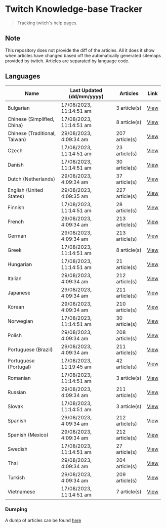 # Twitch Knowledge-base Tracker
> Tracking twitch's help pages. 

## Note
This repository does not provide the diff of the articles. All it does it show when articles have changed based
off the automatically generated sitemaps provided by twitch. Articles are separated by language code.

## Languages

| Name                          | Last Updated (dd/mm/yyyy) | Articles       | Link                   |
|-------------------------------|---------------------------|----------------|------------------------|
| Bulgarian                     | 17/08/2023, 11:14:51 am   | 3 article(s)   | [View](docs/bg.md)     |
| Chinese (Simplified, China)   | 17/08/2023, 11:14:51 am   | 8 article(s)   | [View](docs/zh_CN.md)  |
| Chinese (Traditional, Taiwan) | 29/08/2023, 4:09:34 am    | 207 article(s) | [View](docs/zh_TW.md)  |
| Czech                         | 17/08/2023, 11:14:51 am   | 23 article(s)  | [View](docs/cs.md)     |
| Danish                        | 17/08/2023, 11:14:51 am   | 30 article(s)  | [View](docs/da.md)     |
| Dutch (Netherlands)           | 29/08/2023, 4:09:34 am    | 37 article(s)  | [View](docs/nl_NL.md)  |
| English (United States)       | 29/08/2023, 4:09:35 am    | 227 article(s) | [View](docs/en_US.md)  |
| Finnish                       | 17/08/2023, 11:14:51 am   | 28 article(s)  | [View](docs/fi.md)     |
| French                        | 29/08/2023, 4:09:34 am    | 213 article(s) | [View](docs/fr.md)     |
| German                        | 29/08/2023, 4:09:34 am    | 213 article(s) | [View](docs/de.md)     |
| Greek                         | 17/08/2023, 11:14:51 am   | 8 article(s)   | [View](docs/el.md)     |
| Hungarian                     | 17/08/2023, 11:14:51 am   | 21 article(s)  | [View](docs/hu.md)     |
| Italian                       | 29/08/2023, 4:09:34 am    | 212 article(s) | [View](docs/it.md)     |
| Japanese                      | 29/08/2023, 4:09:34 am    | 211 article(s) | [View](docs/ja.md)     |
| Korean                        | 29/08/2023, 4:09:34 am    | 210 article(s) | [View](docs/ko.md)     |
| Norwegian                     | 17/08/2023, 11:14:51 am   | 30 article(s)  | [View](docs/no.md)     |
| Polish                        | 29/08/2023, 4:09:34 am    | 208 article(s) | [View](docs/pl.md)     |
| Portuguese (Brazil)           | 29/08/2023, 4:09:34 am    | 211 article(s) | [View](docs/pt_BR.md)  |
| Portuguese (Portugal)         | 17/08/2023, 11:19:45 am   | 42 article(s)  | [View](docs/pt_PT.md)  |
| Romanian                      | 17/08/2023, 11:14:51 am   | 3 article(s)   | [View](docs/ro.md)     |
| Russian                       | 29/08/2023, 4:09:34 am    | 211 article(s) | [View](docs/ru.md)     |
| Slovak                        | 17/08/2023, 11:14:51 am   | 3 article(s)   | [View](docs/sk.md)     |
| Spanish                       | 29/08/2023, 4:09:34 am    | 212 article(s) | [View](docs/es.md)     |
| Spanish (Mexico)              | 29/08/2023, 4:09:34 am    | 212 article(s) | [View](docs/es_MX.md)  |
| Swedish                       | 17/08/2023, 11:14:51 am   | 27 article(s)  | [View](docs/sv.md)     |
| Thai                          | 29/08/2023, 4:09:34 am    | 204 article(s) | [View](docs/th.md)     |
| Turkish                       | 29/08/2023, 4:09:34 am    | 209 article(s) | [View](docs/tr.md)     |
| Vietnamese                    | 17/08/2023, 11:14:51 am   | 7 article(s)   | [View](docs/vi.md)     |

### Dumping
A dump of articles can be found [here](docs/RAW.md)
